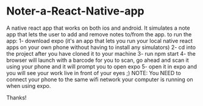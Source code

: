 # Noter-a-React-Native-app
A native react app that works on both ios and android. It simulates a note app that lets the user to add and remove notes to/from the app.
to run the app:
1- download expo (it's an app that lets you run your local native react apps on your own phone without having to install any simulators)
2- cd into the project after you have cloned it to your machine 
3- run npm start
4- the browser will launch with a barcode for you to scan, go ahead and scan it using your phone and it will prompt you to open expo
5- open it in expo and you will see your work live in front of your eyes ;)
NOTE: You NEED to connect your phone to the same wifi network your computer is running on when using expo. 

Thanks!

